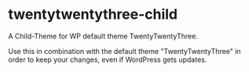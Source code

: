# twentytwentythree-child
A Child-Theme for WP default theme TwentyTwentyThree.

Use this in combination with the default theme "TwentyTwentyThree" in order
to keep your changes, even if WordPress gets updates.